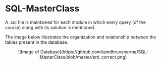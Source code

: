 # SQL-MasterClass

A .sql file is maintained for each module in which every query (of the course) along with its solution is mentioned.

The image below illustrates the organization and relationship between the tables present in the database.

<p align="center">
  ![Image of Database](https://github.com/iamdhruvsharma/SQL-MasterClass/blob/master/erd_correct.png)
</p>
